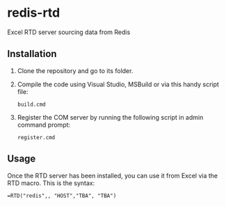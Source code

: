 # redis-rtd
Excel RTD server sourcing data from Redis


## Installation
1. Clone the repository and go to its folder.
2. Compile the code using Visual Studio, MSBuild or via this handy script file:

   `build.cmd`


3. Register the COM server by running the following script in admin command prompt:
   
   `register.cmd`

## Usage

Once the RTD server has been installed, you can use it from Excel via the RTD macro.
This is the syntax:

`=RTD("redis",, "HOST","TBA", "TBA")`


<!-- ![Excel screenshot](doc/redis-rtd-excel.png) -->

